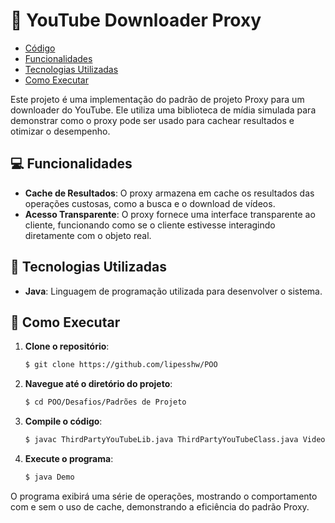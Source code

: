 # 🎥 YouTube Downloader Proxy

- [Código](https://github.com/lipesshw/POO/tree/main/Desafios/Padr%C3%B5es%20de%20Projeto/padroesdeprojeto)
- [Funcionalidades](#-funcionalidades)
- [Tecnologias Utilizadas](#-tecnologias-utilizadas)
- [Como Executar](#-como-executar)

Este projeto é uma implementação do padrão de projeto Proxy para um downloader do YouTube. Ele utiliza uma biblioteca de mídia simulada para demonstrar como o proxy pode ser usado para cachear resultados e otimizar o desempenho.

## 💻 Funcionalidades

- **Cache de Resultados**: O proxy armazena em cache os resultados das operações custosas, como a busca e o download de vídeos.
- **Acesso Transparente**: O proxy fornece uma interface transparente ao cliente, funcionando como se o cliente estivesse interagindo diretamente com o objeto real.

## 🚀 Tecnologias Utilizadas

- **Java**: Linguagem de programação utilizada para desenvolver o sistema.

## 📖 Como Executar

1. **Clone o repositório**:
    ```bash
    $ git clone https://github.com/lipesshw/POO
    ```
2. **Navegue até o diretório do projeto**:
    ```bash
    $ cd POO/Desafios/Padrões de Projeto
    ```
3. **Compile o código**:
    ```bash
    $ javac ThirdPartyYouTubeLib.java ThirdPartyYouTubeClass.java Video.java CachedYouTubeClass.java YouTubeDownloader.java Demo.java
    ```
4. **Execute o programa**:
    ```bash
    $ java Demo
    ```

O programa exibirá uma série de operações, mostrando o comportamento com e sem o uso de cache, demonstrando a eficiência do padrão Proxy.
